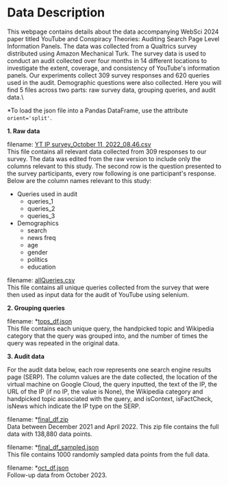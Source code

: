 # Data Description
This webpage contains details about the data accompanying WebSci 2024 paper titled YouTube and Conspiracy Theories: Auditing Search Page Level 
Information Panels. The data was collected from a Qualtrics survey distributed using Amazon Mechanical Turk. The survey data is used to conduct 
an audit collected over four months in 14 different locations to investigate the extent, coverage, and consistency of YouTube's information panels. 
Our experiments collect 309 survey responses and 620 queries used in the audit. Demographic questions were also collected. Here 
you will find 5 files across two parts: raw survey data, grouping queries, and audit data.\

*To load the json file into a Pandas DataFrame, use the attribute `orient='split'`.

**1. Raw data**  

filename: [YT IP survey_October 11, 2022_08.46.csv](YT%20IP%20survey_October%2011%2C%202022_08.46.csv)  
This file contains all relevant data collected from 309 responses to our survey. The data was edited from the raw version to include only the columns 
relevant to this study. The second row is the question presented to the survey participants, every row following is one participant's response. 
Below are the column names relevant to this study:

- Queries used in audit
  - queries_1
  - queries_2
  - queries_3
- Demographics
  - search
  - news freq
  - age
  - gender
  - politics
  - education
 
filename: [allQueries.csv](allQueries.csv)  
This file contains all unique queries collected from the survey that were then used as input data for the audit
of YouTube using selenium.

**2. Grouping queries**  

filename: *[tops_df.json](tops_df.json)  
This file contains each unique query, the handpicked topic and Wikipedia category that the query was grouped into, 
and the number of times the query was repeated in the original data. 

**3. Audit data**

For the audit data below, each row represents one search engine results page (SERP). The column values are the date 
collected, the location of the virtual machine on Google Cloud, the query inputted, the text of the IP, the URL of 
the IP (if no IP, the value is None), the Wikipedia category and handpicked topic associated with the query, and 
isContext, isFactCheck, isNews which indicate the IP type on the SERP.

filename: *[final_df.zip](final_df.zip)  
Data between December 2021 and April 2022. This zip file contains the full data with 138,880 data points. 

filename: *[final_df_sampled.json](final_df_sampled.json)  
This file contains 1000 randomly sampled data points from the full data. 

filename: *[oct_df.json](oct_df.json)  
Follow-up data from October 2023.

